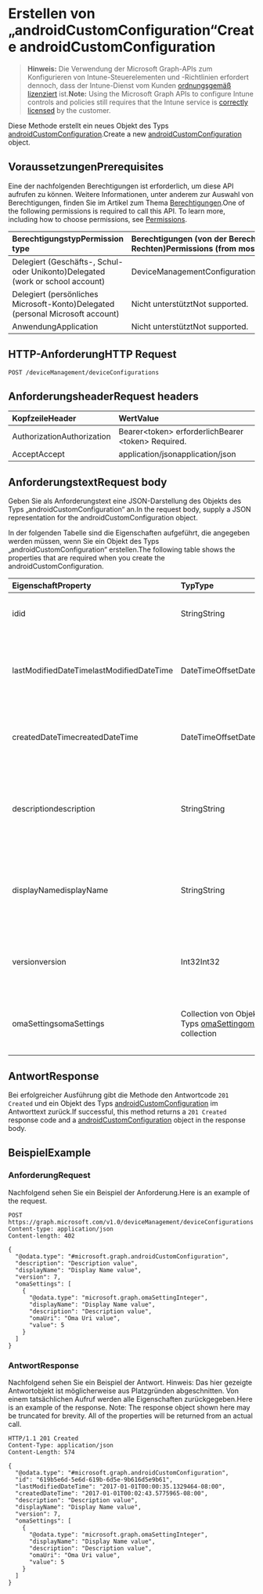 # <a name="create-androidcustomconfiguration"></a><span data-ttu-id="6b894-101">Erstellen von „androidCustomConfiguration“</span><span class="sxs-lookup"><span data-stu-id="6b894-101">Create androidCustomConfiguration</span></span>

> <span data-ttu-id="6b894-102">**Hinweis:** Die Verwendung der Microsoft Graph-APIs zum Konfigurieren von Intune-Steuerelementen und -Richtlinien erfordert dennoch, dass der Intune-Dienst vom Kunden [ordnungsgemäß lizenziert](https://go.microsoft.com/fwlink/?linkid=839381) ist.</span><span class="sxs-lookup"><span data-stu-id="6b894-102">**Note:** Using the Microsoft Graph APIs to configure Intune controls and policies still requires that the Intune service is [correctly licensed](https://go.microsoft.com/fwlink/?linkid=839381) by the customer.</span></span>

<span data-ttu-id="6b894-103">Diese Methode erstellt ein neues Objekt des Typs [androidCustomConfiguration](../resources/intune_deviceconfig_androidcustomconfiguration.md).</span><span class="sxs-lookup"><span data-stu-id="6b894-103">Create a new [androidCustomConfiguration](../resources/intune_deviceconfig_androidcustomconfiguration.md) object.</span></span>
## <a name="prerequisites"></a><span data-ttu-id="6b894-104">Voraussetzungen</span><span class="sxs-lookup"><span data-stu-id="6b894-104">Prerequisites</span></span>
<span data-ttu-id="6b894-p101">Eine der nachfolgenden Berechtigungen ist erforderlich, um diese API aufrufen zu können. Weitere Informationen, unter anderem zur Auswahl von Berechtigungen, finden Sie im Artikel zum Thema [Berechtigungen](../../../concepts/permissions_reference.md).</span><span class="sxs-lookup"><span data-stu-id="6b894-p101">One of the following permissions is required to call this API. To learn more, including how to choose permissions, see [Permissions](../../../concepts/permissions_reference.md).</span></span>

|<span data-ttu-id="6b894-107">Berechtigungstyp</span><span class="sxs-lookup"><span data-stu-id="6b894-107">Permission type</span></span>|<span data-ttu-id="6b894-108">Berechtigungen (von der Berechtigung mit den meisten Rechten zu der mit den wenigsten Rechten)</span><span class="sxs-lookup"><span data-stu-id="6b894-108">Permissions (from most to least privileged)</span></span>|
|:---|:---|
|<span data-ttu-id="6b894-109">Delegiert (Geschäfts-, Schul- oder Unikonto)</span><span class="sxs-lookup"><span data-stu-id="6b894-109">Delegated (work or school account)</span></span>|<span data-ttu-id="6b894-110">DeviceManagementConfiguration.ReadWrite.All</span><span class="sxs-lookup"><span data-stu-id="6b894-110">DeviceManagementConfiguration.ReadWrite.All</span></span>|
|<span data-ttu-id="6b894-111">Delegiert (persönliches Microsoft-Konto)</span><span class="sxs-lookup"><span data-stu-id="6b894-111">Delegated (personal Microsoft account)</span></span>|<span data-ttu-id="6b894-112">Nicht unterstützt</span><span class="sxs-lookup"><span data-stu-id="6b894-112">Not supported.</span></span>|
|<span data-ttu-id="6b894-113">Anwendung</span><span class="sxs-lookup"><span data-stu-id="6b894-113">Application</span></span>|<span data-ttu-id="6b894-114">Nicht unterstützt</span><span class="sxs-lookup"><span data-stu-id="6b894-114">Not supported.</span></span>|

## <a name="http-request"></a><span data-ttu-id="6b894-115">HTTP-Anforderung</span><span class="sxs-lookup"><span data-stu-id="6b894-115">HTTP Request</span></span>
<!-- {
  "blockType": "ignored"
}
-->
``` http
POST /deviceManagement/deviceConfigurations
```

## <a name="request-headers"></a><span data-ttu-id="6b894-116">Anforderungsheader</span><span class="sxs-lookup"><span data-stu-id="6b894-116">Request headers</span></span>
|<span data-ttu-id="6b894-117">Kopfzeile</span><span class="sxs-lookup"><span data-stu-id="6b894-117">Header</span></span>|<span data-ttu-id="6b894-118">Wert</span><span class="sxs-lookup"><span data-stu-id="6b894-118">Value</span></span>|
|:---|:---|
|<span data-ttu-id="6b894-119">Authorization</span><span class="sxs-lookup"><span data-stu-id="6b894-119">Authorization</span></span>|<span data-ttu-id="6b894-120">Bearer&lt;token&gt; erforderlich</span><span class="sxs-lookup"><span data-stu-id="6b894-120">Bearer &lt;token&gt; Required.</span></span>|
|<span data-ttu-id="6b894-121">Accept</span><span class="sxs-lookup"><span data-stu-id="6b894-121">Accept</span></span>|<span data-ttu-id="6b894-122">application/json</span><span class="sxs-lookup"><span data-stu-id="6b894-122">application/json</span></span>|

## <a name="request-body"></a><span data-ttu-id="6b894-123">Anforderungstext</span><span class="sxs-lookup"><span data-stu-id="6b894-123">Request body</span></span>
<span data-ttu-id="6b894-124">Geben Sie als Anforderungstext eine JSON-Darstellung des Objekts des Typs „androidCustomConfiguration“ an.</span><span class="sxs-lookup"><span data-stu-id="6b894-124">In the request body, supply a JSON representation for the androidCustomConfiguration object.</span></span>

<span data-ttu-id="6b894-125">In der folgenden Tabelle sind die Eigenschaften aufgeführt, die angegeben werden müssen, wenn Sie ein Objekt des Typs „androidCustomConfiguration“ erstellen.</span><span class="sxs-lookup"><span data-stu-id="6b894-125">The following table shows the properties that are required when you create the androidCustomConfiguration.</span></span>

|<span data-ttu-id="6b894-126">Eigenschaft</span><span class="sxs-lookup"><span data-stu-id="6b894-126">Property</span></span>|<span data-ttu-id="6b894-127">Typ</span><span class="sxs-lookup"><span data-stu-id="6b894-127">Type</span></span>|<span data-ttu-id="6b894-128">Beschreibung</span><span class="sxs-lookup"><span data-stu-id="6b894-128">Description</span></span>|
|:---|:---|:---|
|<span data-ttu-id="6b894-129">id</span><span class="sxs-lookup"><span data-stu-id="6b894-129">id</span></span>|<span data-ttu-id="6b894-130">String</span><span class="sxs-lookup"><span data-stu-id="6b894-130">String</span></span>|<span data-ttu-id="6b894-131">Schlüssel der Entität.</span><span class="sxs-lookup"><span data-stu-id="6b894-131">Key of the entity.</span></span> <span data-ttu-id="6b894-132">Geerbt von [deviceConfiguration](../resources/intune_deviceconfig_deviceconfiguration.md).</span><span class="sxs-lookup"><span data-stu-id="6b894-132">Inherited from [deviceConfiguration](../resources/intune_deviceconfig_deviceconfiguration.md)</span></span>|
|<span data-ttu-id="6b894-133">lastModifiedDateTime</span><span class="sxs-lookup"><span data-stu-id="6b894-133">lastModifiedDateTime</span></span>|<span data-ttu-id="6b894-134">DateTimeOffset</span><span class="sxs-lookup"><span data-stu-id="6b894-134">DateTimeOffset</span></span>|<span data-ttu-id="6b894-135">Datum und Uhrzeit der letzten Änderung des Objekts.</span><span class="sxs-lookup"><span data-stu-id="6b894-135">DateTime the object was last modified.</span></span> <span data-ttu-id="6b894-136">Geerbt von [deviceConfiguration](../resources/intune_deviceconfig_deviceconfiguration.md).</span><span class="sxs-lookup"><span data-stu-id="6b894-136">Inherited from [deviceConfiguration](../resources/intune_deviceconfig_deviceconfiguration.md)</span></span>|
|<span data-ttu-id="6b894-137">createdDateTime</span><span class="sxs-lookup"><span data-stu-id="6b894-137">createdDateTime</span></span>|<span data-ttu-id="6b894-138">DateTimeOffset</span><span class="sxs-lookup"><span data-stu-id="6b894-138">DateTimeOffset</span></span>|<span data-ttu-id="6b894-139">Datum und Uhrzeit der Erstellung des Objekts.</span><span class="sxs-lookup"><span data-stu-id="6b894-139">DateTime the object was created.</span></span> <span data-ttu-id="6b894-140">Geerbt von [deviceConfiguration](../resources/intune_deviceconfig_deviceconfiguration.md).</span><span class="sxs-lookup"><span data-stu-id="6b894-140">Inherited from [deviceConfiguration](../resources/intune_deviceconfig_deviceconfiguration.md)</span></span>|
|<span data-ttu-id="6b894-141">description</span><span class="sxs-lookup"><span data-stu-id="6b894-141">description</span></span>|<span data-ttu-id="6b894-142">String</span><span class="sxs-lookup"><span data-stu-id="6b894-142">String</span></span>|<span data-ttu-id="6b894-143">Beschreibung der Gerätekonfiguration (vom Administrator festgelegt).</span><span class="sxs-lookup"><span data-stu-id="6b894-143">Admin provided description of the Device Configuration.</span></span> <span data-ttu-id="6b894-144">Geerbt von [deviceConfiguration](../resources/intune_deviceconfig_deviceconfiguration.md).</span><span class="sxs-lookup"><span data-stu-id="6b894-144">Inherited from [deviceConfiguration](../resources/intune_deviceconfig_deviceconfiguration.md)</span></span>|
|<span data-ttu-id="6b894-145">displayName</span><span class="sxs-lookup"><span data-stu-id="6b894-145">displayName</span></span>|<span data-ttu-id="6b894-146">String</span><span class="sxs-lookup"><span data-stu-id="6b894-146">String</span></span>|<span data-ttu-id="6b894-147">Name der Gerätekonfiguration (vom Administrator festgelegt).</span><span class="sxs-lookup"><span data-stu-id="6b894-147">Admin provided name of the device configuration.</span></span> <span data-ttu-id="6b894-148">Geerbt von [deviceConfiguration](../resources/intune_deviceconfig_deviceconfiguration.md).</span><span class="sxs-lookup"><span data-stu-id="6b894-148">Inherited from [deviceConfiguration](../resources/intune_deviceconfig_deviceconfiguration.md)</span></span>|
|<span data-ttu-id="6b894-149">version</span><span class="sxs-lookup"><span data-stu-id="6b894-149">version</span></span>|<span data-ttu-id="6b894-150">Int32</span><span class="sxs-lookup"><span data-stu-id="6b894-150">Int32</span></span>|<span data-ttu-id="6b894-151">Version der Gerätekonfiguration.</span><span class="sxs-lookup"><span data-stu-id="6b894-151">Version of the device configuration.</span></span> <span data-ttu-id="6b894-152">Geerbt von [deviceConfiguration](../resources/intune_deviceconfig_deviceconfiguration.md).</span><span class="sxs-lookup"><span data-stu-id="6b894-152">Inherited from [deviceConfiguration](../resources/intune_deviceconfig_deviceconfiguration.md)</span></span>|
|<span data-ttu-id="6b894-153">omaSettings</span><span class="sxs-lookup"><span data-stu-id="6b894-153">omaSettings</span></span>|<span data-ttu-id="6b894-154">Collection von Objekten des Typs [omaSetting](../resources/intune_deviceconfig_omasetting.md)</span><span class="sxs-lookup"><span data-stu-id="6b894-154">[omaSetting](../resources/intune_deviceconfig_omasetting.md) collection</span></span>|<span data-ttu-id="6b894-155">OMA-Einstellungen.</span><span class="sxs-lookup"><span data-stu-id="6b894-155">OMA settings.</span></span> <span data-ttu-id="6b894-156">Diese Collection darf maximal 1.000 Elemente enthalten.</span><span class="sxs-lookup"><span data-stu-id="6b894-156">This collection can contain a maximum of 1000 elements.</span></span>|



## <a name="response"></a><span data-ttu-id="6b894-157">Antwort</span><span class="sxs-lookup"><span data-stu-id="6b894-157">Response</span></span>
<span data-ttu-id="6b894-158">Bei erfolgreicher Ausführung gibt die Methode den Antwortcode `201 Created` und ein Objekt des Typs [androidCustomConfiguration](../resources/intune_deviceconfig_androidcustomconfiguration.md) im Antworttext zurück.</span><span class="sxs-lookup"><span data-stu-id="6b894-158">If successful, this method returns a `201 Created` response code and a [androidCustomConfiguration](../resources/intune_deviceconfig_androidcustomconfiguration.md) object in the response body.</span></span>

## <a name="example"></a><span data-ttu-id="6b894-159">Beispiel</span><span class="sxs-lookup"><span data-stu-id="6b894-159">Example</span></span>
### <a name="request"></a><span data-ttu-id="6b894-160">Anforderung</span><span class="sxs-lookup"><span data-stu-id="6b894-160">Request</span></span>
<span data-ttu-id="6b894-161">Nachfolgend sehen Sie ein Beispiel der Anforderung.</span><span class="sxs-lookup"><span data-stu-id="6b894-161">Here is an example of the request.</span></span>
``` http
POST https://graph.microsoft.com/v1.0/deviceManagement/deviceConfigurations
Content-type: application/json
Content-length: 402

{
  "@odata.type": "#microsoft.graph.androidCustomConfiguration",
  "description": "Description value",
  "displayName": "Display Name value",
  "version": 7,
  "omaSettings": [
    {
      "@odata.type": "microsoft.graph.omaSettingInteger",
      "displayName": "Display Name value",
      "description": "Description value",
      "omaUri": "Oma Uri value",
      "value": 5
    }
  ]
}
```

### <a name="response"></a><span data-ttu-id="6b894-162">Antwort</span><span class="sxs-lookup"><span data-stu-id="6b894-162">Response</span></span>
<span data-ttu-id="6b894-p109">Nachfolgend sehen Sie ein Beispiel der Antwort. Hinweis: Das hier gezeigte Antwortobjekt ist möglicherweise aus Platzgründen abgeschnitten. Von einem tatsächlichen Aufruf werden alle Eigenschaften zurückgegeben.</span><span class="sxs-lookup"><span data-stu-id="6b894-p109">Here is an example of the response. Note: The response object shown here may be truncated for brevity. All of the properties will be returned from an actual call.</span></span>
``` http
HTTP/1.1 201 Created
Content-Type: application/json
Content-Length: 574

{
  "@odata.type": "#microsoft.graph.androidCustomConfiguration",
  "id": "619b5e6d-5e6d-619b-6d5e-9b616d5e9b61",
  "lastModifiedDateTime": "2017-01-01T00:00:35.1329464-08:00",
  "createdDateTime": "2017-01-01T00:02:43.5775965-08:00",
  "description": "Description value",
  "displayName": "Display Name value",
  "version": 7,
  "omaSettings": [
    {
      "@odata.type": "microsoft.graph.omaSettingInteger",
      "displayName": "Display Name value",
      "description": "Description value",
      "omaUri": "Oma Uri value",
      "value": 5
    }
  ]
}
```



